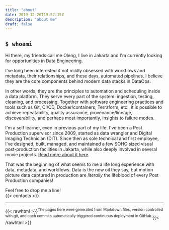 ```yaml
---
title: "about"
date: 2019-12-26T19:52:15Z
description: "about me"
draft: false
---
```


## `$ whoami`    
Hi there, my friends call me Oleng, I live in Jakarta and I'm currently looking for opportunities in Data Engineering.     

I've long been interested if not mildly obsessed with workflows and metadata, their relationships, and these days, automated pipelines. 
I believe they are the core components behind modern data stacks in DataOps.     

In other words, they are the principles to automation and scheduling inside a data platform.
They serve every part of the system: ingestion, testing, cleaning, and processing.
Together with software engineering practices and tools such as Git, CI/CD, Docker/containers, Terraform, etc., it is possible to achieve repeatability, quality assurance, provenance/lineage, discoverability, and perhaps most importantly, insights to failure modes.  

I'm a self learner, even in previous part of my life. I've been a Post Production supervisor since 2009, started as data wrangler and Digital Imaging Technician (DIT). Since then as sole technical and first employee, I've designed, built, managed, and maintained 
a few SOHO sized visual post-production facilities in Jakarta, while also deeply involved in several movie projects. [Read more about it here](/2019/12/26/post-production-facility-considerations).  

That was the beginning of what seems to me a life long experience with data, metadata, and workflows.
Data is the new oil they say, but motion picture data captured in production are _literally_ the lifeblood of every Post Production companies!      


Feel free to drop me a line!        
{{< contacts >}}

-----

{{< rawhtml >}}<sup>The pages here were generated from Markdown files, version controlled with git, and each commits automatically triggered continuous deployment in GitHub.</sup>{{< /rawhtml >}}
